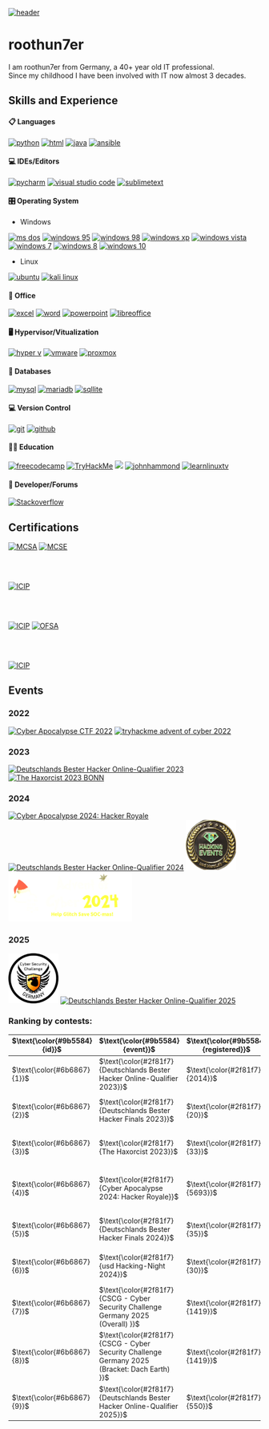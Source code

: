 [<img src='https://github.com/roothun7er/roothun7er/blob/main/img/header.png' alt='header' height='290'>](https://github.com/roothun7er)

# roothun7er
I am roothun7er from Germany, a 40+ year old IT professional.  
Since my childhood I have been involved with IT now almost 3 decades.  



## Skills and Experience
#### 📋 Languages
<a href="https://www.python.org/"><img src="https://img.shields.io/badge/-Python-blue?logo=python&logoColor=yellow&style=plastic&logoWidth=20" alt="python" /></a>
<a href="https://html5.org/"><img src="https://img.shields.io/badge/-HTML5-E34F26?logo=HTML5&logoColor=white&style=plastic&logoWidth=20" alt="html"/></a>
<a href="https://www.oracle.com/java/"><img src="https://img.shields.io/badge/-JAVA-orange?logo=Java&logoColor=white&style=plastic&logoWidth=20" alt="java"/></a>
<a href="https://www.ansible.com/"><img src="https://img.shields.io/badge/-Ansible-black?logo=Ansible&logoColor=white&style=plastic&logoWidth=20" alt="ansible"/></a>

####  💻 IDEs/Editors
<a href="https://www.jetbrains.com/pycharm/"><img src="https://img.shields.io/badge/-PyCharm-green?logo=PyCharm&logoColor=000000&style=plastic&logoWidth=20" alt="pycharm"/></a>
<a href="https://code.visualstudio.com/"><img src="https://img.shields.io/badge/-Visual%20Studio%20Code-yellow?logo=VisualStudioCode&logoColor=007ACC&style=plastic&logoWidth=20" alt="visual studio code"/></a>
<a href="https://www.sublimetext.com/"><img src="https://img.shields.io/badge/-Sublime%20Text-gray?logo=SublimeText&logoColor=FF9800&style=plastic&logoWidth=20" alt="sublimetext"/></a>

####  🎛️ Operating System
* Windows

<a href="https://en.wikipedia.org/wiki/MS-DOS"><img src="https://img.shields.io/badge/-MS_DOS-blue?logo=Windows%2095&logoColor=white&style=plastic&logoWidth=20" alt="ms dos"/></a>
<a href="https://en.wikipedia.org/wiki/Windows_95"><img src="https://img.shields.io/badge/-Windows_95-008080?logo=Windows%2095&logoColor=white&style=plastic&logoWidth=20" alt="windows 95"/></a>
<a href="https://en.wikipedia.org/wiki/Windows_98"><img src="https://img.shields.io/badge/-Windows%2098-blue?logo=Windows%2095&logoColor=white&style=plastic&logoWidth=20" alt="windows 98"/></a>
<a href="https://en.wikipedia.org/wiki/Windows_XP"><img src="https://img.shields.io/badge/-Windows%20XP-003399?logo=Windows%20XP&logoColor=white&style=plastic&logoWidth=20" alt="windows xp"/></a>
<a href="https://en.wikipedia.org/wiki/Windows_Vista"><img src="https://img.shields.io/badge/-Windows%20Vista-003399?logo=Windows%20XP&logoColor=white&style=plastic&logoWidth=20" alt="windows vista"/></a>
<a href="https://en.wikipedia.org/wiki/Windows_7"><img src="https://img.shields.io/badge/-Windows%207-0078D6?logo=Windows%20XP&logoColor=white&style=plastic&logoWidth=20" alt="windows 7"/></a>
<a href="https://en.wikipedia.org/wiki/Windows_8"><img src="https://img.shields.io/badge/-Windows%208-0078D6?logo=Windows%20XP&logoColor=white&style=plastic&logoWidth=20" alt="windows 8"/></a>
<a href="https://en.wikipedia.org/wiki/Windows_10"><img src="https://img.shields.io/badge/-Windows%2010-0078D6?logo=Windows%20XP&logoColor=white&style=plastic&logoWidth=20" alt="windows 10"/></a>
* Linux

<a href="https://ubuntu.com/"><img src="https://img.shields.io/badge/-Ubuntu-E95420?logo=Ubuntu&logoColor=white&style=plastic&logoWidth=20" alt="ubuntu"/></a>
<a href="https://www.kali.org/"><img src="https://img.shields.io/badge/-Kali%20Linux-557C94?logo=Kali%20Linux&logoColor=white&style=plastic&logoWidth=20" alt="kali linux"/></a>

####  🏢 Office
<a href="https://www.microsoft.com/en-us/microsoft-365/excel"><img src="https://img.shields.io/badge/-Microsoft%20Excel-217346?logo=Microsoft%20Excel&logoColor=white&style=plastic&logoWidth=20" alt="excel"/></a>
<a href="https://www.microsoft.com/en-us/microsoft-365/word"><img src="https://img.shields.io/badge/-Microsoft%20Word-2B579A?logo=Microsoft%20Word&logoColor=white&style=plastic&logoWidth=20" alt="word"/></a>
<a href="https://www.microsoft.com/en-us/microsoft-365/powerpoint"><img src="https://img.shields.io/badge/-Microsoft%20Powerpoint-B7472A?logo=Microsoft%20PowerPoint&logoColor=white&style=plastic&logoWidth=20" alt="powerpoint"/></a>
<a href="https://www.libreoffice.org/"><img src="https://img.shields.io/badge/-Libre%20Office-18A303?logo=LibreOffice&logoColor=white&style=plastic&logoWidth=20" alt="libreoffice"/></a>

#### 🖥️ Hypervisor/Vitualization
<a href="https://learn.microsoft.com/en-us/virtualization/hyper-v-on-windows/about/"><img src="https://img.shields.io/badge/-Hyper_V-0078D6?logo=Windows&logoColor=white&style=plastic&logoWidth=20" alt="hyper v"/></a>
<a href="https://www.vmware.com/"><img src="https://img.shields.io/badge/-VMware-607078?logo=VMWare&logoColor=white&style=plastic&logoWidth=20" alt="vmware"/></a>
<a href="https://www.proxmox.com/en/"><img src="https://img.shields.io/badge/-Proxmox-E57000?logo=Proxmox&logoColor=white&style=plastic&logoWidth=20" alt="proxmox"/></a>

####  💾 Databases
<a href="https://www.mysql.com/"><img src="https://img.shields.io/badge/-MySQL-4479A1?logo=mysql&logoColor=white&style=plastic&logoWidth=20" alt="mysql"/></a>
<a href="https://mariadb.org/"><img src="https://img.shields.io/badge/-MariaDB-003545?logo=mariadb&logoColor=white&style=plastic&logoWidth=20" alt="mariadb"/></a>
<a href="https://www.sqlite.org/index.html"><img src="https://img.shields.io/badge/-SQLite-003B57?logo=SQLite&logoColor=white&style=plastic&logoWidth=20" alt="sqllite"/></a>

####  💻 Version Control
<a href="https://git-scm.com/"><img src="https://img.shields.io/badge/-Git-F05032?logo=Git&logoColor=white&style=plastic&logoWidth=20" alt="git"/></a>
<a href="https://github.com/"><img src="https://img.shields.io/badge/-GitHub-181717?logo=GitHub&logoColor=white&style=plastic&logoWidth=20" alt="github"/></a>

####  🧑‍🏫 Education
<a href="https://www.freecodecamp.org/"><img src="https://img.shields.io/badge/-FreeCodeCamp-0A0A23?logo=FreeCodeCamp&logoColor=white&style=plastic&logoWidth=20" alt="freecodecamp"/></a>
<a href="https://tryhackme.com/"><img src="https://img.shields.io/badge/-TryHackMe-212C42?logo=TryHackMe&logoColor=white&style=plastic&logoWidth=20" alt="TryHackMe"/></a>
<a href="https://www.hackthebox.com/"><img src="https://img.shields.io/badge/-Hack%20The%20Box-gray?logo=Hack%20The%20Box&logoColor=9FEF00&style=plastic&logoWidth=20"/></a>
<a href="https://www.youtube.com/c/JohnHammond010"><img src="https://img.shields.io/badge/-John%20Hammond-FF0000?logo=Youtube&logoColor=white&style=plastic&logoWidth=20" alt="johnhammond"/></a>
<a href="https://www.youtube.com/c/learnlinuxtv"><img src="https://img.shields.io/badge/-LearnLinuxTV-FF0000?logo=Youtube&logoColor=white&style=plastic&logoWidth=20" alt="learnlinuxtv"/></a>
                                                

####  🤴 Developer/Forums
<a href="https://stackoverflow.com/"><img src="https://img.shields.io/badge/-Stack_Overflow-F58025?logo=Stack%20Overflow&logoColor=white&style=plastic&logoWidth=20" alt="Stackoverflow"/></a>


## Certifications
[<img src='https://github.com/roothun7er/roothun7er/blob/main/img/MCSA-Windows%20Server%202016.png' alt='MCSA' height='120'>](https://github.com/roothun7er/roothun7er/blob/main/img/MCSA-Windows%20Server%202016.png)
[<img src='https://github.com/roothun7er/roothun7er/blob/main/img/MCSE-Core_Infrastructure.png' alt='MCSE' height='120'> ](https://github.com/roothun7er/roothun7er/blob/main/img/MCSE-Core_Infrastructure.png)


<br />
<br />

[<img src='https://github.com/roothun7er/roothun7er/blob/main/img/CISCO_Ethical_Hacker.png' alt='ICIP' height='120'>](https://github.com/roothun7er/roothun7er/blob/main/img/CISCO_Ethical_Hacker.png)

<br />
<br />

[<img src='https://github.com/roothun7er/roothun7er/blob/main/img/ICIP_Introduction_to_Critical_Infrastructure_Protection.png' alt='ICIP' height='160'>](https://github.com/roothun7er/roothun7er/blob/main/img/ICIP_Introduction_to_Critical_Infrastructure_Protection.png)
[<img src='https://github.com/roothun7er/roothun7er/blob/main/img/OFSA_OPSWAT_File_Security_Associate.png' alt='OFSA' height='160'>](https://github.com/roothun7er/roothun7er/blob/main/img/OFSA_OPSWAT_File_Security_Associate.png)

<br />
<br />

[<img src='https://github.com/roothun7er/roothun7er/blob/main/img/Ethical_Hacking_Essentials_Badge.png' alt='ICIP' height='100'>](https://github.com/roothun7er/roothun7er/blob/main/img/Ethical_Hacking_Essentials_Badge.png)

## Events

### 2022
[<img src='https://github.com/roothun7er/roothun7er/blob/main/img/CA_2022_CTF_logo.png' alt='Cyber Apocalypse CTF 2022' height='100'>](https://www.hackthebox.com/events/cyber-apocalypse-2022)
[<img src='https://github.com/roothun7er/roothun7er/blob/main/img/tryhackme_advent_of_cyber_2022_transparent.png' alt='tryhackme advent of cyber 2022' height='100'>](https://tryhackme.com/christmas)

### 2023
[<img src='https://github.com/roothun7er/roothun7er/blob/main/img/DBH_Logo_2022_new-transparent.png' alt='Deutschlands Bester Hacker Online-Qualifier 2023' height='100'>](https://deutschlands-bester-hacker.de/)
[<img src='https://github.com/roothun7er/roothun7er/blob/main/img/TheHaxorcist2023Logo.png' alt='The Haxorcist 2023 BONN' height='100'>](https://ctf.hackthebox.com/event/details/the-haxorcist-a-halloween-ctf-1193)

### 2024
[<img src='https://github.com/roothun7er/roothun7er/blob/main/img/CyberApocalypse2024.png' alt='Cyber Apocalypse 2024: Hacker Royale' height='100'>](https://ctf.hackthebox.com/event/details/cyber-apocalypse-2024-hacker-royale-1386)
[<img src='https://github.com/roothun7er/roothun7er/blob/main/img/DBH_Logo_2022_new-transparent.png' alt='Deutschlands Bester Hacker Online-Qualifier 2024' height='100'>](https://deutschlands-bester-hacker.de/)
[<img src='https://github.com/roothun7er/roothun7er/blob/main/img/usdcoin.png' alt='usd Hacking-Night 2024' height='100'>](https://www.usd.de/cst-academy/events/usd-hacking-night/)
[<img src='https://github.com/roothun7er/roothun7er/blob/main/img/thm-adventofcyber2024.png' alt='tryhackme advent of cyber 2024' height='100'>](https://tryhackme.com/christmas)

### 2025
[<img src='https://github.com/roothun7er/roothun7er/blob/main/img/cscg_logo.png' alt='Cyber Security Challenge 2025' height='100'>](https://play.cscg.live/)
[<img src='https://github.com/roothun7er/roothun7er/blob/main/img/DBH_Logo_2022_new-transparent.png' alt='Deutschlands Bester Hacker Online-Qualifier 2025' height='100'>](https://deutschlands-bester-hacker.de/)

### Ranking by contests:
| $\text{\color{#9b5584}{id}}$ | $\text{\color{#9b5584}{event}}$ | $\text{\color{#9b5584}{registered}}$ | $\text{\color{#9b5584}{location}}$ | $\text{\color{#9b5584}{active users}}$ | $\text{\color{#5ecc43}{my rank}}$ |
| -------- | -------- | -------- | -------- | -------- | -------- |
| $\text{\color{#6b6867}{1}}$ | $\text{\color{#2f81f7}{Deutschlands Bester Hacker Online-Qualifier 2023}}$ | $\text{\color{#2f81f7}{2014}}$ | $\text{\color{#2f81f7}{Online}}$ | $\text{\color{#2f81f7}{273}}$ | $\text{\color{#5ecc43}{15} \ \color{#6b6867}{/}\ \color{#6b6867}{273}}$ |
| $\text{\color{#6b6867}{2}}$ | $\text{\color{#2f81f7}{Deutschlands Bester Hacker Finals 2023}}$ | $\text{\color{#2f81f7}{20}}$ | $\text{\color{#2f81f7}{Dortmund}}$ | $\text{\color{#2f81f7}{20}}$ | $\text{\color{#5ecc43}{open} \ \color{#6b6867}{/}\ \color{#6b6867}{20}}$ |
| $\text{\color{#6b6867}{3}}$ | $\text{\color{#2f81f7}{The Haxorcist 2023}}$ | $\text{\color{#2f81f7}{33}}$ | $\text{\color{#2f81f7}{Bonn}}$ | $\text{\color{#2f81f7}{260}}$ | $\text{\color{#5ecc43}{22} \ \color{#6b6867}{/}\ \color{#6b6867}{33}}$ |
| $\text{\color{#6b6867}{4}}$ | $\text{\color{#2f81f7}{Cyber Apocalypse 2024: Hacker Royale}}$ | $\text{\color{#2f81f7}{5693}}$ | $\text{\color{#2f81f7}{Online}}$ | $\text{\color{#2f81f7}{12965}}$ | $\text{\color{#5ecc43}{1781} \ \color{#6b6867}{/}\ \color{#6b6867}{5693}}$ |
| $\text{\color{#6b6867}{5}}$ | $\text{\color{#2f81f7}{Deutschlands Bester Hacker Finals 2024}}$ | $\text{\color{#2f81f7}{35}}$ | $\text{\color{#2f81f7}{Dortmund}}$ | $\text{\color{#2f81f7}{35}}$ | $\text{\color{#5ecc43}{open} \ \color{#6b6867}{/}\ \color{#6b6867}{35}}$ |
| $\text{\color{#6b6867}{6}}$ | $\text{\color{#2f81f7}{usd Hacking-Night 2024}}$ | $\text{\color{#2f81f7}{30}}$ | $\text{\color{#2f81f7}{Cologne}}$ | $\text{\color{#2f81f7}{30}}$ | $\text{\color{#5ecc43}{3} \ \color{#6b6867}{/}\ \color{#6b6867}{10}}$ |
| $\text{\color{#6b6867}{7}}$ | $\text{\color{#2f81f7}{CSCG - Cyber Security Challenge Germany 2025 (Overall) }}$ | $\text{\color{#2f81f7}{1419}}$ | $\text{\color{#2f81f7}{Online}}$ | $\text{\color{#2f81f7}{1419}}$ | $\text{\color{#5ecc43}{80} \ \color{#6b6867}{/}\ \color{#6b6867}{1419}}$ |
| $\text{\color{#6b6867}{8}}$ | $\text{\color{#2f81f7}{CSCG - Cyber Security Challenge Germany 2025 (Bracket: Dach Earth) }}$ | $\text{\color{#2f81f7}{1419}}$ | $\text{\color{#2f81f7}{Online}}$ | $\text{\color{#2f81f7}{1419}}$ | $\text{\color{#5ecc43}{10} \ \color{#6b6867}{/}\ \color{#6b6867}{164}}$ |
| $\text{\color{#6b6867}{9}}$ | $\text{\color{#2f81f7}{Deutschlands Bester Hacker Online-Qualifier 2025}}$ | $\text{\color{#2f81f7}{550}}$ | $\text{\color{#2f81f7}{Online}}$ | $\text{\color{#2f81f7}{67}}$ | $\text{\color{#5ecc43}{5} \ \color{#6b6867}{/}\ \color{#6b6867}{67}}$ |
